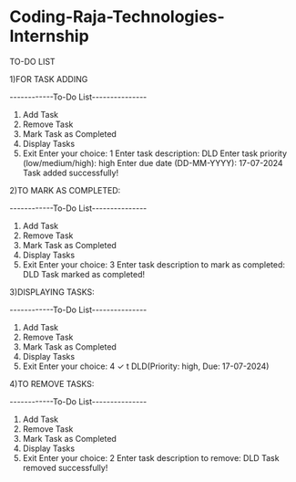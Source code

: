 # Coding-Raja-Technologies-Internship
TO-DO LIST                                                    

1)FOR TASK ADDING

------------To-Do List---------------
1. Add Task
2. Remove Task
3. Mark Task as Completed
4. Display Tasks
5. Exit
Enter your choice: 1
Enter task description: DLD
Enter task priority (low/medium/high): high
Enter due date (DD-MM-YYYY): 17-07-2024
Task added successfully!


2)TO MARK AS COMPLETED:

------------To-Do List---------------
1. Add Task
2. Remove Task
3. Mark Task as Completed
4. Display Tasks
5. Exit
Enter your choice: 3
Enter task description to mark as completed: DLD
Task marked as completed!


3)DISPLAYING TASKS:

------------To-Do List---------------
1. Add Task
2. Remove Task
3. Mark Task as Completed
4. Display Tasks
5. Exit
Enter your choice: 4
✓ t DLD(Priority: high, Due: 17-07-2024)


4)TO REMOVE TASKS:

------------To-Do List---------------
1. Add Task
2. Remove Task
3. Mark Task as Completed
4. Display Tasks
5. Exit
Enter your choice: 2
Enter task description to remove: DLD
Task removed successfully!
